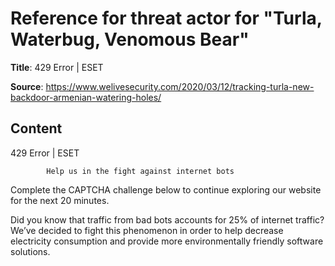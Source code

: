 # Reference for threat actor for "Turla, Waterbug, Venomous Bear"

**Title**: 429 Error | ESET

**Source**: https://www.welivesecurity.com/2020/03/12/tracking-turla-new-backdoor-armenian-watering-holes/

## Content










429 Error | ESET

















            Help us in the fight against internet bots
        
Complete the CAPTCHA challenge below to continue exploring our website for the next 20 minutes.













Did you know that traffic from bad bots accounts for 25% of internet traffic?
We’ve decided to fight this phenomenon in order to help decrease electricity consumption and provide more environmentally friendly software solutions.











